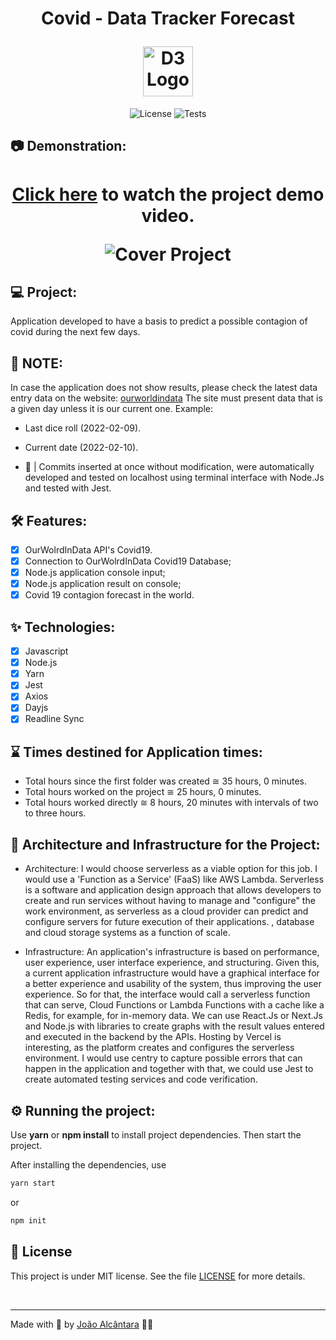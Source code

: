 <div align="center">
  <h1>
    <p text-align="">Covid - Data Tracker Forecast</p> <img alt="D3 Logo" height="80" title="Plant Manager" src="https://marianazorron.com.br/site/wp-content/uploads/2020/04/corona-4931132_1280.png" /> 
  </h1>
</div>

<p align="center">
  <img 
    src="https://img.shields.io/cocoapods/l/m?color=%23000000&label=license&logo=license&logoColor=%23ffffff" 
    alt="License" 
  />
  <img 
    src="https://img.shields.io/badge/Tests-Total%3A%207%20%7C%207%20%E2%9C%85%20%7C%200%20%E2%9D%8C%20%7C-%23000000"
    alt="Tests" 
   />
</p>

## 📷 Demonstration:

<div align="center">
  <h1 align="center">

[Click here](https://youtu.be/xZ-4Mbft59Q) to watch the project demo video.

<img 
    src="./assets/cover.gif?style=flat"
    alt="Cover Project" 
  />

  </h1>
</div>

## 💻 Project:

Application developed to have a basis to predict a possible contagion of covid during the next few days.

## 🔺 NOTE:

In case the application does not show results, please check the latest data entry data on the website: [ourworldindata](https://ourworldindata.org/explorers/coronavirus-data-explorer?zoomToSelection=true&time=2020-03-01..latest&facet=none&pickerSort=asc&pickerMetric=location&Metric=Confirmed+cases&Interval=7-day+rolling+average&Relative+to+Population=true&Color+by+test+positivity=false&country=USA~GBR~CAN~DEU~ITA~IND)
The site must present data that is a given day unless it is our current one.
Example: 
- Last dice roll (2022-02-09).
- Current date (2022-02-10).

- 🔺 | Commits inserted at once without modification, were automatically developed and tested on localhost using terminal interface with Node.Js and tested with Jest.


## :hammer_and_wrench: Features:

- [x] OurWolrdInData API's Covid19.
- [x] Connection to OurWolrdInData Covid19 Database;
- [x] Node.js application console input;
- [x] Node.js application result on console;
- [x] Covid 19 contagion forecast in the world.

## ✨ Technologies:

- [x] Javascript
- [x] Node.js
- [x] Yarn
- [x] Jest
- [x] Axios
- [x] Dayjs
- [x] Readline Sync

## ⌛️ Times destined for Application times:

- Total hours since the first folder was created ≅ 35 hours, 0 minutes.
- Total hours worked on the project ≅ 25 hours, 0 minutes.
- Total hours worked directly ≅ 8 hours, 20 minutes with intervals of two to three hours.

## 🔨 Architecture and Infrastructure for the Project:

- Architecture:
  I would choose serverless as a viable option for this job. I would use a 'Function as a Service' (FaaS) like AWS Lambda. Serverless is a software and application design approach that allows developers to create and run services without having to manage and "configure" the work environment, as serverless as a cloud provider can predict and configure servers for future execution of their applications. , database and cloud storage systems as a function of scale.

- Infrastructure:
  An application's infrastructure is based on performance, user experience, user interface experience, and structuring. Given this, a current application infrastructure would have a graphical interface for a better experience and usability of the system, thus improving the user experience. So for that, the interface would call a serverless function that can serve, Cloud Functions or Lambda Functions with a cache like a Redis, for example, for in-memory data. We can use React.Js or Next.Js and Node.js with libraries to create graphs with the result values entered and executed in the backend by the APIs. Hosting by Vercel is interesting, as the platform creates and configures the serverless environment. I would use centry to capture possible errors that can happen in the application and together with that, we could use Jest to create automated testing services and code verification.

## ⚙️ Running the project:

Use **yarn** or **npm install** to install project dependencies.
Then start the project.

After installing the dependencies, use

```cl
yarn start
```

or

```cl
npm init
```

## 📄 License

This project is under MIT license. See the file [LICENSE](./LICENSE) for more details.

<br />

---

Made with 🤍 by [João Alcântara](https://github.com/joaoalcdev) 👋🏻
